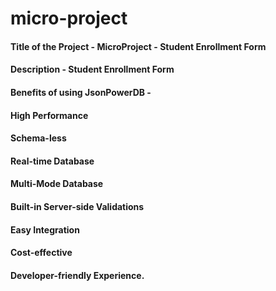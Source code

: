 # micro-project


#### Title of the Project - MicroProject - Student Enrollment Form
#### Description - Student Enrollment Form
#### Benefits of using JsonPowerDB - 
#### High Performance
#### Schema-less
#### Real-time Database
#### Multi-Mode Database
#### Built-in Server-side Validations
#### Easy Integration
#### Cost-effective
#### Developer-friendly Experience.
